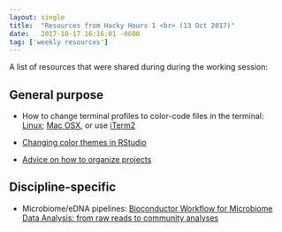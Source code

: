 ```yaml
---
layout: single
title:  "Resources from Hacky Hours 1 <br> (13 Oct 2017)"
date:   2017-10-17 16:16:01 -0600
tag: ['weekly resources']
---
```


A list of resources that were shared during during the working session:  

## General purpose

- How to change terminal profiles to color-code files in the terminal: [Linux](https://askubuntu.com/questions/466198/how-do-i-change-the-color-for-directories-with-ls-in-the-console); [Mac OSX](https://www.cyberciti.biz/faq/apple-mac-osx-terminal-color-ls-output-option/), or use [iTerm2](https://www.iterm2.com/)

- [Changing color themes in RStudio](https://support.rstudio.com/hc/en-us/articles/115011846747-Using-RStudio-Themes)

- [Advice on how to organize projects](https://nicercode.github.io/blog/2013-04-05-projects/)


## Discipline-specific 

- Microbiome/eDNA pipelines: [Bioconductor Workflow for Microbiome Data Analysis: from raw reads to community analyses](https://f1000research.com/articles/5-1492/v2)
